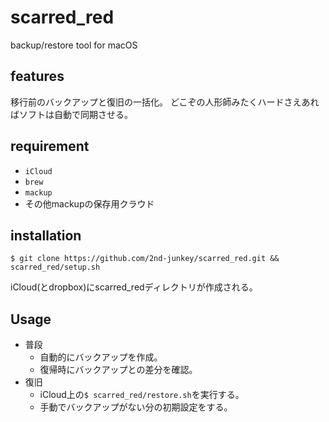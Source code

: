 # scarred_red
backup/restore tool for macOS


## features
移行前のバックアップと復旧の一括化。
どこぞの人形師みたくハードさえあればソフトは自動で同期させる。


## requirement
- `iCloud`
- `brew`
- `mackup`
- その他mackupの保存用クラウド


## installation
`$ git clone https://github.com/2nd-junkey/scarred_red.git && scarred_red/setup.sh`

iCloud(とdropbox)にscarred_redディレクトリが作成される。


## Usage
- 普段
  - 自動的にバックアップを作成。
  - 復帰時にバックアップとの差分を確認。
- 復旧
  - iCloud上の`$ scarred_red/restore.sh`を実行する。
  - 手動でバックアップがない分の初期設定をする。